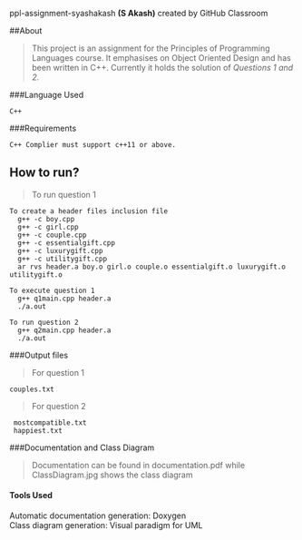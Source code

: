ppl-assignment-syashakash **(S Akash)**  created by GitHub Classroom

##About

>This project is an assignment for the Principles of Programming Languages course. It emphasises on Object Oriented Design and has been written in C++. Currently it holds the solution of *Questions 1 and 2.*

###Language Used
```
C++
```
###Requirements
```
C++ Complier must support c++11 or above.

```
## How to run?
>To run question 1
```
To create a header files inclusion file
  g++ -c boy.cpp
  g++ -c girl.cpp
  g++ -c couple.cpp
  g++ -c essentialgift.cpp
  g++ -c luxurygift.cpp
  g++ -c utilitygift.cpp
  ar rvs header.a boy.o girl.o couple.o essentialgift.o luxurygift.o utilitygift.o
```
```
To execute question 1
  g++ q1main.cpp header.a
  ./a.out
```
```
To run question 2
  g++ q2main.cpp header.a
  ./a.out
 ```
 ###Output files
 >For question 1 
  ```
  couples.txt
  ```
 >For question 2
 ```
  mostcompatible.txt
  happiest.txt
```

###Documentation and Class Diagram
 >Documentation can be found in documentation.pdf while ClassDiagram.jpg shows the class diagram
 
#### Tools Used
Automatic documentation generation: Doxygen  
Class diagram generation: Visual paradigm for UML
